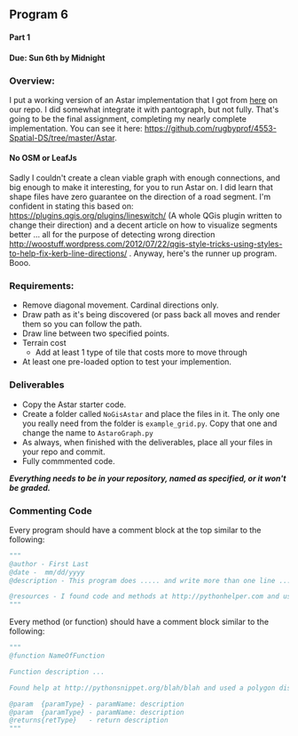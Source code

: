 ## Program 6
#### Part 1
#### Due: Sun 6th by Midnight

### Overview:

I put a working version of an Astar implementation that I got from [here](https://gist.bestyiwan.com/jdp/1687840) on our repo. I did somewhat integrate it with pantograph, but not fully. That's going to be the final assignment, completing my nearly complete implementation. You can see it here: https://github.com/rugbyprof/4553-Spatial-DS/tree/master/Astar.



#### No OSM or LeafJs

Sadly I couldn't create a clean viable graph with enough connections, and big enough to make it interesting, for you to run Astar on. I did learn that shape files have zero guarantee on the direction of a road segment. I'm confident in stating this based on: https://plugins.qgis.org/plugins/lineswitch/ (A whole QGis plugin written to change their direction) and a decent article on how to visualize segments better  ... all for the purpose of detecting wrong direction http://woostuff.wordpress.com/2012/07/22/qgis-style-tricks-using-styles-to-help-fix-kerb-line-directions/ . Anyway, here's the runner up program. Booo.

### Requirements:
- Remove diagonal movement. Cardinal directions only.
- Draw path as it's being discovered (or pass back all moves and render them so you can follow the path.
- Draw line between two specified points.
- Terrain cost
    - Add at least 1 type of tile that costs more to move through 
- At least one pre-loaded option to test your implemention. 


### Deliverables
- Copy the Astar starter code. 
- Create a folder called `NoGisAstar` and place the files in it. The only one you really need from the folder is `example_grid.py`. Copy that one and change the name to `AstaroGraph.py`
- As always, when finished with the deliverables, place all your files in your repo and commit.
- Fully commmented code.



***Everything needs to be in your repository, named as specified, or it won't be graded.***


### Commenting Code
Every program should have a comment block at the top similar to the following:

```python
"""
@author - First Last
@date -  mm/dd/yyyy
@description - This program does ..... and write more than one line ..... 

@resources - I found code and methods at http://pythonhelper.com and used some polygon code.
"""
```

Every method (or function) should have a comment block similar to the following:

```python
"""
@function NameOfFunction 

Function description ...

Found help at http://pythonsnippet.org/blah/blah and used a polygon distance function

@param  {paramType} - paramName: description
@param  {paramType} - paramName: description
@returns{retType}   - return description
"""
```

